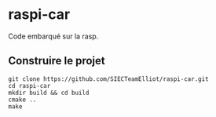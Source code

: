 # raspi-car
Code embarqué sur la rasp. 

## Construire le projet 
```
git clone https://github.com/SIECTeamElliot/raspi-car.git
cd raspi-car 
mkdir build && cd build
cmake .. 
make
```
